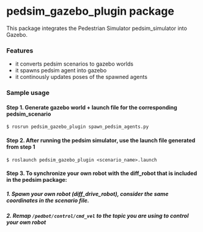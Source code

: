 # pedsim_gazebo_plugin package

This package integrates the Pedestrian Simulator pedsim_simulator into Gazebo.

### Features
- it converts pedsim scenarios to gazebo worlds 
- it spawns pedsim agent into gazebo  
- it continously updates poses of the spawned agents

### Sample usage
#### Step 1. Generate gazebo world + launch file for the corresponding pedsim_scenario  
```
$ rosrun pedsim_gazebo_plugin spawn_pedsim_agents.py
```
#### Step 2. After running the pedsim simulator, use the launch file generated from step 1   
```
$ roslaunch pedsim_gazebo_plugin <scenario_name>.launch
```
#### Step 3. To synchronize your own robot with the diff_robot that is included in the pedsim package: 
##### 1. Spawn your own robot (diff_drive_robot), consider the same coordinates in the scenario file.
##### 2. Remap `/pedbot/control/cmd_vel` to the topic you are using to control your own robot 

